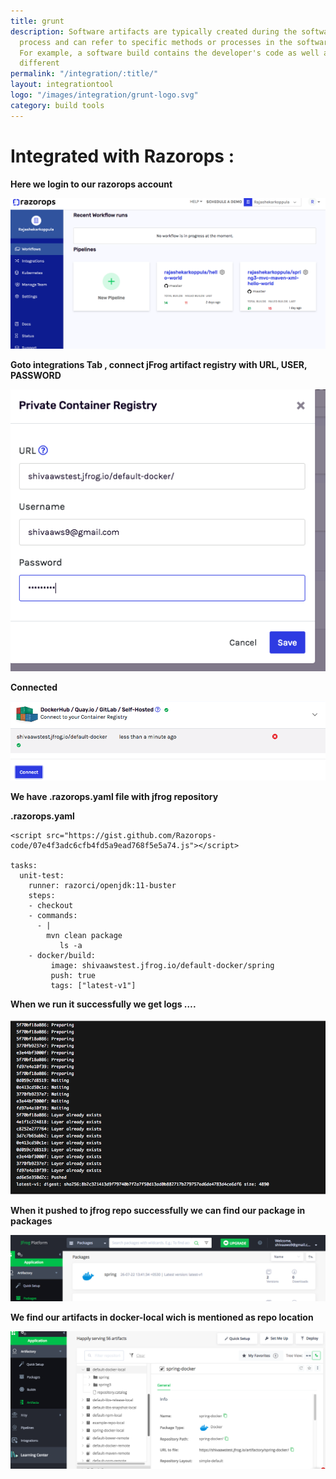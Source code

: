 ```yaml
---
title: grunt
description: Software artifacts are typically created during the software development
  process and can refer to specific methods or processes in the software's development.
  For example, a software build contains the developer's code as well as a range of
  different
permalink: "/integration/:title/"
layout: integrationtool
logo: "/images/integration/grunt-logo.svg"
category: build tools
---
```


# Integrated with Razorops :
**Here we login to our razorops account**

![](/images/integration/jfrog/razorops-dashboard.png)

**Goto integrations Tab , connect  jFrog  artifact registry with  URL, USER, PASSWORD**

![](/images/integration/jfrog/razorops-private-container-registry.png)

**Connected**

![](/images/integration/jfrog/razorops-private-container-registry-connected.png)


**We have .razorops.yaml  file with jfrog repository** 

**.razorops.yaml**

```
<script src="https://gist.github.com/Razorops-code/07e4f3adc6cfb4fd5a9ead768f5e5a74.js"></script>

tasks:
  unit-test:
    runner: razorci/openjdk:11-buster
    steps:
    - checkout
    - commands:
      - |
        mvn clean package
           ls -a
    - docker/build:
         image: shivaawstest.jfrog.io/default-docker/spring
         push: true 
         tags: ["latest-v1"]
```

**When we run it successfully we get logs ….**

![](/images/integration/jfrog/container-registry-run-successful-log.png)

**When it pushed to jfrog repo successfully we can find our package in packages**

![](/images/integration/jfrog/successfully-pushed-to-jfrog-repo.png)

**We find our artifacts in docker-local wich is mentioned as repo location**

![](/images/integration/jfrog/artifacts-in-docker-local-jfrog.png)
